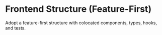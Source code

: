 ﻿# Frontend Structure (Feature-First)

Adopt a feature-first structure with colocated components, types, hooks, and tests.
